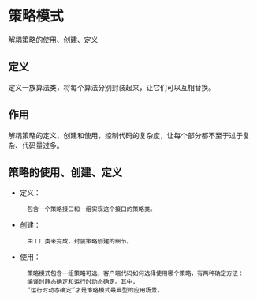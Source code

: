 # 策略模式
解耦策略的使用、创建、定义

## 定义
定义一族算法类，将每个算法分别封装起来，让它们可以互相替换。

## 作用
解耦策略的定义、创建和使用，控制代码的复杂度，让每个部分都不至于过于复杂、代码量过多。

## 策略的使用、创建、定义
- 定义：

        包含一个策略接口和一组实现这个接口的策略类。
- 创建：

        由工厂类来完成，封装策略创建的细节。
- 使用：

        策略模式包含一组策略可选，客户端代码如何选择使用哪个策略，有两种确定方法：   
        编译时静态确定和运行时动态确定。其中，
        “运行时动态确定”才是策略模式最典型的应用场景。